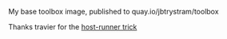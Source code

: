 My base toolbox image, published to quay.io/jbtrystram/toolbox
 
Thanks travier for the [host-runner trick](https://github.com/travier/quay-containerfiles/blob/main/toolbox/host-runner) 